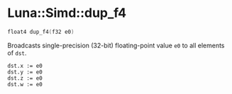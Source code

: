 # Luna::Simd::dup_f4

```c++
float4 dup_f4(f32 e0)
```

Broadcasts single-precision (32-bit) floating-point value `e0` to all elements of `dst`. 


```
dst.x := e0
dst.y := e0
dst.z := e0
dst.w := e0
```



